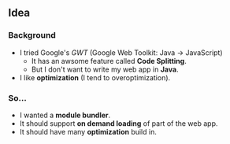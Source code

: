 ## Idea

### Background

* I tried Google's *GWT* (Google Web Toolkit: Java -> JavaScript)
  * It has an awsome feature called **Code Splitting**.
  * But I don't want to write my web app in <b>Java</b>.
* I like **optimization** (I tend to overoptimization).

### So...

* I wanted a **module bundler**.
* It should support **on demand loading** of part of the web app.
* It should have many **optimization** build in.
